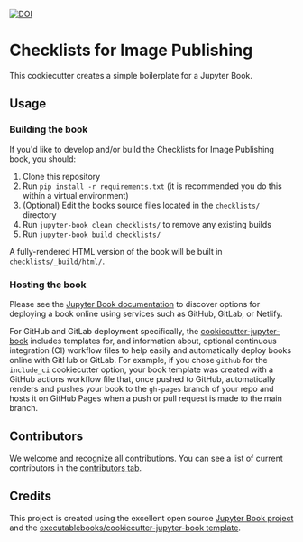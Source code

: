[![DOI](https://zenodo.org/badge/618487871.svg)](https://zenodo.org/doi/10.5281/zenodo.10675863)

# Checklists for Image Publishing

This cookiecutter creates a simple boilerplate for a Jupyter Book.

## Usage

### Building the book

If you'd like to develop and/or build the Checklists for Image Publishing book, you should:

1. Clone this repository
2. Run `pip install -r requirements.txt` (it is recommended you do this within a virtual environment)
3. (Optional) Edit the books source files located in the `checklists/` directory
4. Run `jupyter-book clean checklists/` to remove any existing builds
5. Run `jupyter-book build checklists/`

A fully-rendered HTML version of the book will be built in `checklists/_build/html/`.

### Hosting the book

Please see the [Jupyter Book documentation](https://jupyterbook.org/publish/web.html) to discover options for deploying a book online using services such as GitHub, GitLab, or Netlify.

For GitHub and GitLab deployment specifically, the [cookiecutter-jupyter-book](https://github.com/executablebooks/cookiecutter-jupyter-book) includes templates for, and information about, optional continuous integration (CI) workflow files to help easily and automatically deploy books online with GitHub or GitLab. For example, if you chose `github` for the `include_ci` cookiecutter option, your book template was created with a GitHub actions workflow file that, once pushed to GitHub, automatically renders and pushes your book to the `gh-pages` branch of your repo and hosts it on GitHub Pages when a push or pull request is made to the main branch.

## Contributors

We welcome and recognize all contributions. You can see a list of current contributors in the [contributors tab](https://github.com/bethac07/checklists_for_image_publishing/graphs/contributors).

## Credits

This project is created using the excellent open source [Jupyter Book project](https://jupyterbook.org/) and the [executablebooks/cookiecutter-jupyter-book template](https://github.com/executablebooks/cookiecutter-jupyter-book).
